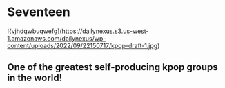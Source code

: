 # **Seventeen**
!{vjhdqwbuqwefg](https://dailynexus.s3.us-west-1.amazonaws.com/dailynexus/wp-content/uploads/2022/09/22150717/kpop-draft-1.jpg)
## One of the greatest self-producing kpop groups in the world!
